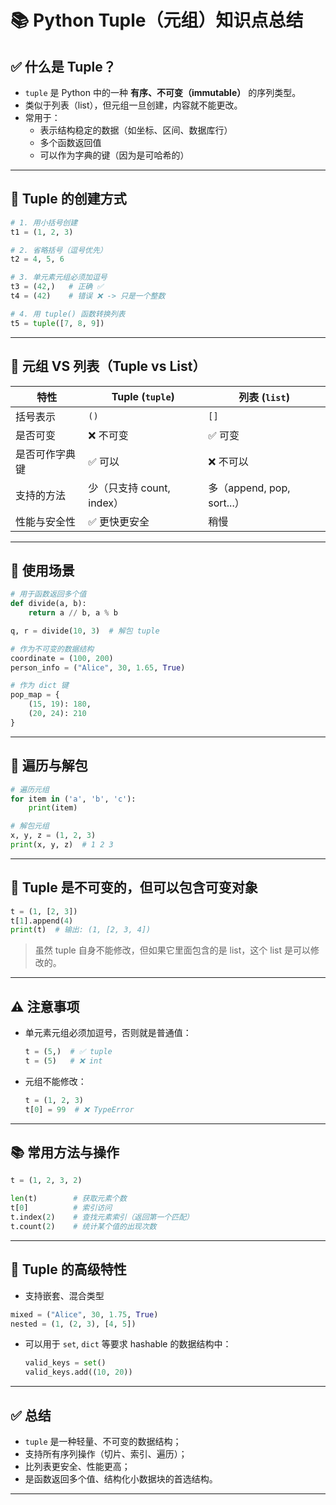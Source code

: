 
# 📚 Python Tuple（元组）知识点总结

## ✅ 什么是 Tuple？

- `tuple` 是 Python 中的一种 **有序、不可变（immutable）** 的序列类型。
- 类似于列表（list），但元组一旦创建，内容就不能更改。
- 常用于：
  - 表示结构稳定的数据（如坐标、区间、数据库行）
  - 多个函数返回值
  - 可以作为字典的键（因为是可哈希的）

---

## 🧱 Tuple 的创建方式

```python
# 1. 用小括号创建
t1 = (1, 2, 3)

# 2. 省略括号（逗号优先）
t2 = 4, 5, 6

# 3. 单元素元组必须加逗号
t3 = (42,)   # 正确 ✅
t4 = (42)    # 错误 ❌ -> 只是一个整数

# 4. 用 tuple() 函数转换列表
t5 = tuple([7, 8, 9])
```

---

## 🧠 元组 VS 列表（Tuple vs List）

| 特性                 | Tuple (`tuple`)      | 列表 (`list`)        |
|----------------------|----------------------|----------------------|
| 括号表示             | `()`                 | `[]`                 |
| 是否可变             | ❌ 不可变            | ✅ 可变              |
| 是否可作字典键       | ✅ 可以              | ❌ 不可以           |
| 支持的方法           | 少（只支持 count, index） | 多（append, pop, sort...） |
| 性能与安全性         | ✅ 更快更安全         | 稍慢                |

---

## 🧩 使用场景

```python
# 用于函数返回多个值
def divide(a, b):
    return a // b, a % b

q, r = divide(10, 3)  # 解包 tuple
```

```python
# 作为不可变的数据结构
coordinate = (100, 200)
person_info = ("Alice", 30, 1.65, True)
```

```python
# 作为 dict 键
pop_map = {
    (15, 19): 180,
    (20, 24): 210
}
```

---

## 🔄 遍历与解包

```python
# 遍历元组
for item in ('a', 'b', 'c'):
    print(item)

# 解包元组
x, y, z = (1, 2, 3)
print(x, y, z)  # 1 2 3
```

---

## 🔐 Tuple 是不可变的，但可以包含可变对象

```python
t = (1, [2, 3])
t[1].append(4)
print(t)  # 输出: (1, [2, 3, 4])
```

> 虽然 tuple 自身不能修改，但如果它里面包含的是 list，这个 list 是可以修改的。

---

## ⚠️ 注意事项

- 单元素元组必须加逗号，否则就是普通值：
  ```python
  t = (5,)  # ✅ tuple
  t = (5)   # ❌ int
  ```

- 元组不能修改：
  ```python
  t = (1, 2, 3)
  t[0] = 99  # ❌ TypeError
  ```

---

## 📚 常用方法与操作

```python
t = (1, 2, 3, 2)

len(t)        # 获取元素个数
t[0]          # 索引访问
t.index(2)    # 查找元素索引（返回第一个匹配）
t.count(2)    # 统计某个值的出现次数
```

---

## 🧠 Tuple 的高级特性

- 支持嵌套、混合类型

```python
mixed = ("Alice", 30, 1.75, True)
nested = (1, (2, 3), [4, 5])
```

- 可以用于 `set`, `dict` 等要求 hashable 的数据结构中：
  ```python
  valid_keys = set()
  valid_keys.add((10, 20))
  ```

---

## ✅ 总结

- `tuple` 是一种轻量、不可变的数据结构；
- 支持所有序列操作（切片、索引、遍历）；
- 比列表更安全、性能更高；
- 是函数返回多个值、结构化小数据块的首选结构。

---
